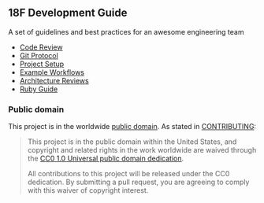 ## 18F Development Guide

A set of guidelines and best practices for an awesome engineering team

* [Code Review](/code_review)
* [Git Protocol](/git_protocol)
* [Project Setup](/project_setup)
* [Example Workflows](/example_workflows)
* [Architecture Reviews](/architecture_reviews)
* [Ruby Guide](/ruby)

### Public domain

This project is in the worldwide [public domain](LICENSE.md). As stated in
[CONTRIBUTING](CONTRIBUTING.md):

> This project is in the public domain within the United States, and copyright
> and related rights in the work worldwide are waived through the [CC0 1.0
> Universal public domain
> dedication](https://creativecommons.org/publicdomain/zero/1.0/).
>
> All contributions to this project will be released under the CC0
>dedication. By submitting a pull request, you are agreeing to comply
>with this waiver of copyright interest.
